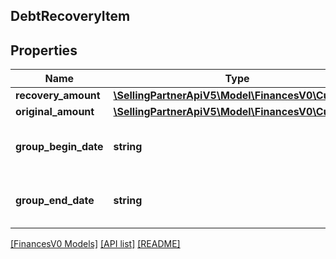 ## DebtRecoveryItem

## Properties

Name | Type | Description | Notes
------------ | ------------- | ------------- | -------------
**recovery_amount** | [**\SellingPartnerApiV5\Model\FinancesV0\Currency**](Currency.md) |  | [optional]
**original_amount** | [**\SellingPartnerApiV5\Model\FinancesV0\Currency**](Currency.md) |  | [optional]
**group_begin_date** | **string** | A date string in ISO 8601 format. | [optional]
**group_end_date** | **string** | A date string in ISO 8601 format. | [optional]

[[FinancesV0 Models]](../) [[API list]](../../Api) [[README]](../../../README.md)
